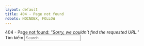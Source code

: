 ```yaml
---
layout: default
title: 404 - Page not found
robots: NOINDEX, FOLLOW
---
```

<div class="w3-padding-32"></div>
<div class="w3-leftbar w3-border-yellow w3-pale-yellow w3-panel w3-padding-16 w3-center">404 - Page not found: <i>"Sorry, we couldn’t find the requested URL."</i></div>

<!-- search -->
<div id="search-container">
	<label>
		<span class="dh-unnecessary">Tìm kiếm</span>
		<input type="text" id="search-input" placeholder="Search...">
	</label>
	<div id="results-container" class="w3-card"></div>
</div>
<script src="/assets/js/search-custom.min.js" type="text/javascript"></script>
<script>
	(function() {
		JSearch({
			searchInput: document.getElementById('search-input'),
			resultsContainer: document.getElementById('results-container'),
			json: '/search/search.json'
		})
	})();
</script>